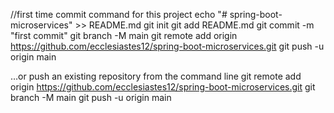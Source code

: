 //first time commit command for this project
echo "# spring-boot-microservices" >> README.md
git init
git add README.md
git commit -m "first commit"
git branch -M main
git remote add origin https://github.com/ecclesiastes12/spring-boot-microservices.git
git push -u origin main

…or push an existing repository from the command line
git remote add origin https://github.com/ecclesiastes12/spring-boot-microservices.git
git branch -M main
git push -u origin main
